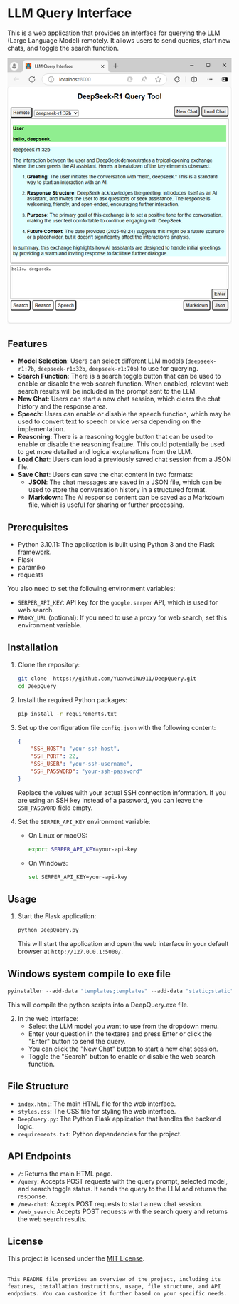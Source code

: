 # LLM Query Interface

This is a web application that provides an interface for querying the LLM (Large Language Model) remotely. It allows users to send queries, start new chats, and toggle the search function.

![GUI Demo](Demo_DeepQuery.png) <!-- Replace with actual screenshot -->

## Features

- **Model Selection**: Users can select different LLM models (`deepseek-r1:7b`, `deepseek-r1:32b`, `deepseek-r1:70b`) to use for querying.
- **Search Function**: There is a search toggle button that can be used to enable or disable the web search function. When enabled, relevant web search results will be included in the prompt sent to the LLM.
- **New Chat**: Users can start a new chat session, which clears the chat history and the response area.
- **Speech**: Users can enable or disable the speech function, which may be used to convert text to speech or vice versa depending on the implementation.
- **Reasoning**: There is a reasoning toggle button that can be used to enable or disable the reasoning feature. This could potentially be used to get more detailed and logical explanations from the LLM.
- **Load Chat**: Users can load a previously saved chat session from a JSON file.
- **Save Chat**: Users can save the chat content in two formats:
  - **JSON**: The chat messages are saved in a JSON file, which can be used to store the conversation history in a structured format.
  - **Markdown**: The AI response content can be saved as a Markdown file, which is useful for sharing or further processing.

## Prerequisites

- Python 3.10.11: The application is built using Python 3 and the Flask framework.
- Flask
- paramiko
- requests

You also need to set the following environment variables:

- `SERPER_API_KEY`: API key for the `google.serper` API, which is used for web search.
- `PROXY_URL` (optional): If you need to use a proxy for web search, set this environment variable.

## Installation

1. Clone the repository:
   ```bash
   git clone  https://github.com/YuanweiWu911/DeepQuery.git
   cd DeepQuery 
   ```
2. Install the required Python packages:
   ```bash
   pip install -r requirements.txt
   ```
3. Set up the configuration file `config.json` with the following content:
   ```json
   {
       "SSH_HOST": "your-ssh-host",
       "SSH_PORT": 22,
       "SSH_USER": "your-ssh-username",
       "SSH_PASSWORD": "your-ssh-password"
   }
   ```
   Replace the values with your actual SSH connection information. If you are using an SSH key instead of a password, you can leave the `SSH_PASSWORD` field empty.

4. Set the `SERPER_API_KEY` environment variable:
   - On Linux or macOS:
     ```bash
     export SERPER_API_KEY=your-api-key
     ```
   - On Windows:
     ```bash
     set SERPER_API_KEY=your-api-key
     ```

## Usage

1. Start the Flask application:
   ```bash
   python DeepQuery.py
   ```
   This will start the application and open the web interface in your default browser at `http://127.0.0.1:5000/`.

## Windows system compile to exe file
```powershell
pyinstaller --add-data "templates;templates" --add-data "static;static" --add-data "icon.ico;." --onefile --name DeepQuery --icon=icon.ico DeepQuery.py
```
   This will compile the python scripts into a DeepQuery.exe file.


2. In the web interface:
   - Select the LLM model you want to use from the dropdown menu.
   - Enter your question in the textarea and press Enter or click the "Enter" button to send the query.
   - You can click the "New Chat" button to start a new chat session.
   - Toggle the "Search" button to enable or disable the web search function.

## File Structure

- `index.html`: The main HTML file for the web interface.
- `styles.css`: The CSS file for styling the web interface.
- `DeepQuery.py`: The Python Flask application that handles the backend logic.
- `requirements.txt`: Python dependencies for the project.

## API Endpoints

- `/`: Returns the main HTML page.
- `/query`: Accepts POST requests with the query prompt, selected model, and search toggle status. It sends the query to the LLM and returns the response.
- `/new-chat`: Accepts POST requests to start a new chat session.
- `/web_search`: Accepts POST requests with the search query and returns the web search results.

## License

This project is licensed under the [MIT License](LICENSE).
```

This README file provides an overview of the project, including its features, installation instructions, usage, file structure, and API endpoints. You can customize it further based on your specific needs.

